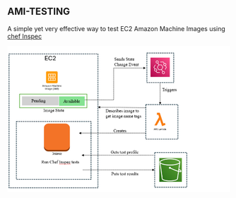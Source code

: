 ## AMI-TESTING
A simple yet very effective way to test EC2 Amazon Machine Images using [chef Inspec](https://docs.chef.io/inspec/)


![My animated logo](https://github.com/WendyNkosi/AMI-TESTING/blob/main/Screenshot%202025-01-05%20083259.png)

